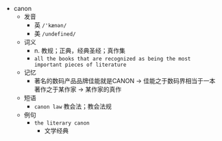 - canon
  - 发音
    - 英 `/'kænən/`
    - 美 `/undefined/`
  - 词义
    - n. 教规；正典，经典圣经；真作集
    - `all the books that are recognized as being the most important pieces of literature`
  - 记忆
    - 著名的数码产品品牌佳能就是CANON → 佳能之于数码界相当于一本著作之于某作家 → 某作家的真作
  - 短语
    - `canon law` 教会法；教会法规 
  - 例句
    - `the literary canon`
      - 文学经典

